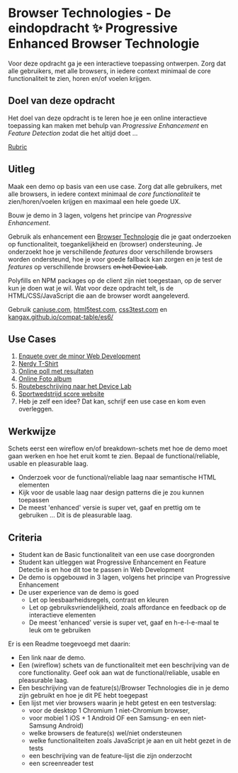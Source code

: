 # Browser Technologies - De eindopdracht ✨ Progressive Enhanced Browser Technologie

Voor deze opdracht ga je een interactieve toepassing ontwerpen. Zorg dat alle gebruikers, met alle browsers, in iedere context minimaal de core functionaliteit te zien, horen en/of voelen krijgen.



## Doel van deze opdracht

Het doel van deze opdracht is te leren hoe je een online interactieve toepassing kan maken met behulp van _Progressive Enhancement_ en _Feature Detection_ zodat die het altijd doet ...

[Rubric](https://docs.google.com/spreadsheets/d/1MV3BWwwg_Zz1n-S_qOM4iSm4gA4M6g0xAxGacyaPuac/)

## Uitleg

Maak een demo op basis van een use case. Zorg dat alle gebruikers, met alle browsers, in iedere context minimaal de _core functionaliteit_ te zien/horen/voelen krijgen en maximaal een hele goede UX.

Bouw je demo in 3 lagen, volgens het principe van _Progressive Enhancement_.

Gebruik als enhancement een [Browser Technologie](https://platform.html5.org) die je gaat onderzoeken op functionaliteit, toegankelijkheid en (browser) ondersteuning.
Je onderzoekt hoe je verschillende _features_ door verschillende browsers worden ondersteund, hoe je voor goede fallback kan zorgen en je test de _features_ op verschillende browsers <del>en het Device Lab</del>.

Polyfills en NPM packages op de client zijn niet toegestaan, op de server kun je doen wat je wil. Wat voor deze opdracht telt, is de HTML/CSS/JavaScript die aan de browser wordt aangeleverd.

Gebruik [caniuse.com](https://caniuse.com), [html5test.com](https://html5test.com), [css3test.com](http://css3test.com) en [kangax.github.io/compat-table/es6/](https://kangax.github.io/compat-table/es6/)


## Use Cases

1. [Enquete over de minor Web Development](Usecase-enquete.md)
2. [Nerdy T-Shirt](Usecase-t-nerdy-shirt.md)
3. [Online poll met resultaten](Usecase-online-poll.md)
4. [Online Foto album](Usecase-online-foto-album.md)
5. [Routebeschrijving naar het Device Lab](Usecase-routebeschrijving-device-lab.md)
6. [Sportwedstrijd score website](Usecase-score-website.md)
7. Heb je zelf een idee? Dat kan, schrijf een use case en kom even overleggen.

## Werkwijze

Schets eerst een wireflow en/of breakdown-schets met hoe de demo moet gaan werken en hoe het eruit komt te zien. Bepaal de functional/reliable, usable en pleasurable laag.

- Onderzoek voor de functional/reliable laag naar semantische HTML elementen
- Kijk voor de usable laag naar design patterns die je zou kunnen toepassen
- De meest 'enhanced' versie is super vet, gaaf en prettig om te gebruiken … Dit is de pleasurable laag.


<!--

Wireflow schetsen met user delight (en design patterns?) 
Werken aan core functionaliteit, eind van de dag opleveren?
Tegen welke PE ga je aanlopen?


Deze artikelen horen bij de opdracht

The Role of Enhancement in Web Design
[The Role of Enhancement in Web Design](https://www.nngroup.com/articles/enhancement/) 

Functional/Reliable, Usable, Pleasurable
https://www.nngroup.com/articles/theory-user-delight/

Wireflows tekenen
https://www.nngroup.com/articles/wireflows/

Principles of User Interface Design (04 Keep users in control, 09 Appearance follows behavior, 10 Consistency matters, 11 Strong visual hierarchies work best)
http://bokardo.com/principles-of-user-interface-design/

Feature lijst van opdracht 2 om mee te testen


	
Browser Stack om te testen
-->


## Criteria

-	Student kan de Basic functionaliteit van een use case doorgronden
-	Student kan uitleggen wat Progressive Enhancement en Feature Detectie is en hoe dit toe te passen in Web Development
-	De demo is opgebouwd in 3 lagen, volgens het principe van Progressive Enhancement
-	De user experience van de demo is goed
	-	Let op leesbaarheidsregels, contrast en kleuren
	-	Let op gebruiksvriendelijkheid, zoals affordance en feedback op de interactieve elementen
	-	De meest 'enhanced' versie is super vet, gaaf en h-e-l-e-maal te leuk om te gebruiken


Er is een Readme toegevoegd met daarin:
- Een link naar de demo.
- Een (wireflow) schets van de functionaliteit met een beschrijving van de core functionality. Geef ook aan wat de functional/reliable, usable en pleasurable laag.
- Een beschrijving van de feature(s)/Browser Technologies die in je demo zijn gebruikt en hoe je dit PE hebt toegepast
- Een lijst met vier browsers waarin je hebt getest en een testverslag: 
	- voor de desktop 1 Chromium 1 niet-Chromium browser, 
	- voor mobiel 1 iOS + 1 Android OF een Samsung- en een niet-Samsung Android)
	- welke browsers de feature(s) wel/niet ondersteunen
	- welke functionaliteiten zoals JavaScript je aan en uit hebt gezet in de tests
	- een beschrijving van de feature-lijst die zijn onderzocht
	- een screenreader test





<!--
In welke browsers moet het doen? Welke devices krijg je voor de eindtest?
PE voorbeelden laten zien, live coding (Koop)
browser toewijzen, virtueel device lab 
2 desktop browsers (chromium en een niet chromium) 2 mobiele browsers
2 devices: ios device en android, of 2 androids samsung en een niet samsung
Voorbeelden per opdracht Kahoot, scoring frisbee, chatten met mediamarkt

MUIS
TOETSENBORD
TOUCH

-->
